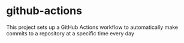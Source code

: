 # github-actions
This project sets up a GitHub Actions workflow to automatically make commits to a repository at a specific time every day
